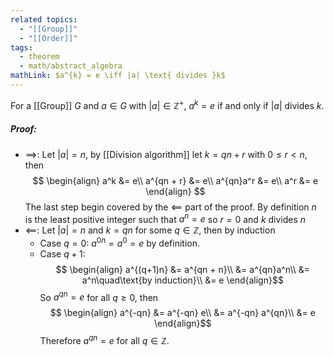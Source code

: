 ```yaml
---
related topics:
  - "[[Group]]"
  - "[[Order]]"
tags:
  - theorem
  - math/abstract_algebra
mathLink: $a^{k} = e \iff |a| \text{ divides }k$
---
```

For a [[Group]] $G$ and $a\in G$ with $|a| \in \mathbb{Z}^+$, $a^{k} =e$ if and only if $|a|$ divides $k$.
##### Proof:
- $\implies$:
	Let $|a| = n$, by [[Division algorithm]] let $k=qn + r$ with $0\leq r < n$, then	$$
	\begin{align}
		a^k &= e\\
		a^{qn + r} &= e\\
		a^{qn}a^r &= e\\
		a^r &= e
	\end{align}
	$$ The last step begin covered by the $\impliedby$ part of the proof. By definition $n$ is the least positive integer such that $a^n=e$ so $r=0$ and $k$ divides $n$
- $\impliedby$:
	Let $|a| = n$ and $k=qn$ for some $q\in \mathbb{Z}$, then by induction
	- Case $q=0$:
		$a^{0n} = a^0 = e$ by definition.
	- Case $q+1$:$$
		\begin{align}
			a^{(q+1)n} &= a^{qn + n}\\
				&= a^{qn}a^n\\
				&= a^n\quad\text{by induction}\\
				&= e
		\end{align}$$So $a^{qn} = e$ for all $q\geq 0$, then$$
	\begin{align}
		a^{-qn} &= a^{-qn} e\\
			&= a^{-qn} a^{qn}\\
			&= e
	\end{align}$$Therefore $a^{qn}=e$ for all $q\in\mathbb{Z}$.